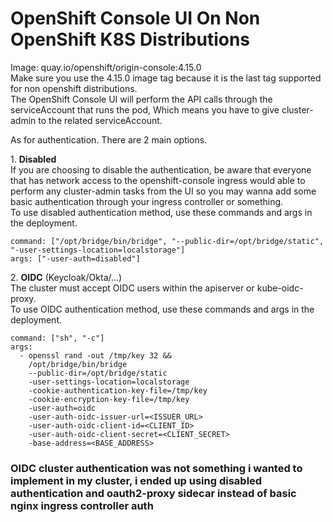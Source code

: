 # OpenShift Console UI On Non OpenShift K8S Distributions

Image: quay.io/openshift/origin-console:4.15.0  
Make sure you use the 4.15.0 image tag because it is the last tag supported for non openshift distributions.  
The OpenShift Console UI will perform the API calls through the serviceAccount that runs the pod, Which means you have to give cluster-admin to the related serviceAccount.  

As for authentication. There are 2 main options.

1\. **Disabled**  
If you are choosing to disable the authentication, be aware that everyone that has network access to the openshift-console ingress would able to perform any cluster-admin tasks from the UI so you may wanna add some basic authentication through your ingress controller or something.   
To use disabled authentication method, use these commands and args in the deployment.
```
command: ["/opt/bridge/bin/bridge", "--public-dir=/opt/bridge/static", "-user-settings-location=localstorage"]
args: ["-user-auth=disabled"]
```

2\. **OIDC** (Keycloak/Okta/...)  
The cluster must accept OIDC users within the apiserver or kube-oidc-proxy.    
To use OIDC authentication method, use these commands and args in the deployment.
```
command: ["sh", "-c"]
args:
  - openssl rand -out /tmp/key 32 &&
    /opt/bridge/bin/bridge
    --public-dir=/opt/bridge/static
    -user-settings-location=localstorage
    -cookie-authentication-key-file=/tmp/key
    -cookie-encryption-key-file=/tmp/key
    -user-auth=oidc
    -user-auth-oidc-issuer-url=<ISSUER_URL>
    -user-auth-oidc-client-id=<CLIENT_ID>
    -user-auth-oidc-client-secret=<CLIENT_SECRET>
    -base-address=<BASE_ADDRESS>
```

### OIDC cluster authentication was not something i wanted to implement in my cluster, i ended up using disabled authentication and oauth2-proxy sidecar instead of basic nginx ingress controller auth
